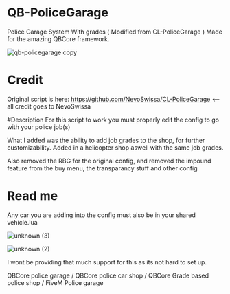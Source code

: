 # QB-PoliceGarage
Police Garage System With grades ( Modified from CL-PoliceGarage ) Made for the amazing QBCore framework.

![qb-policegarage copy](https://user-images.githubusercontent.com/91357757/167039816-bf63af8c-97dd-4725-ab05-aaf7d5051e46.png)
# Credit

Original script is here: https://github.com/NevoSwissa/CL-PoliceGarage <-- all credit goes to NevoSwissa

#Description
For this script to work you must properly edit the config to go with your police job(s)

What I added was the ability to add job grades to the shop, for further customizability. Added in a helicopter shop aswell with the same job grades.

Also removed the RBG for the original config, and removed the impound feature from the buy menu, the transparancy stuff and other config

# Read me
Any car you are adding into the config must also be in your shared vehicle.lua

![unknown (3)](https://user-images.githubusercontent.com/91357757/168119678-74ec2d0f-331e-407d-88b9-470ffea00d4f.png)

![unknown (2)](https://user-images.githubusercontent.com/91357757/168119698-f78643dc-4874-4013-a380-e6ff8a1d684a.png)

I wont be providing that much support for this as its not hard to set up.

QBCore police garage / QBCore police car shop / QBCore Grade based police shop / FiveM Police garage
